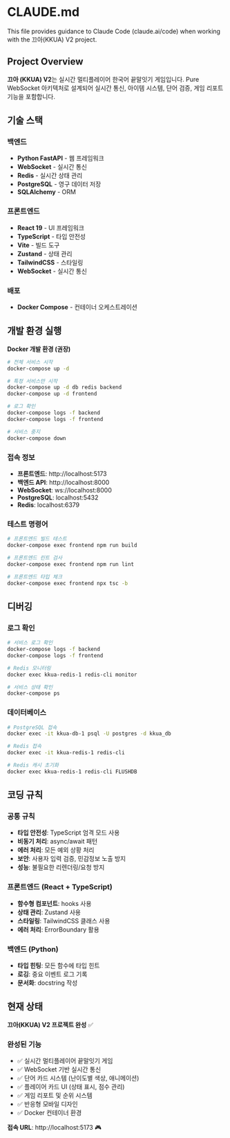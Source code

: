 # CLAUDE.md

This file provides guidance to Claude Code (claude.ai/code) when working with the 끄아(KKUA) V2 project.

## Project Overview

**끄아 (KKUA) V2**는 실시간 멀티플레이어 한국어 끝말잇기 게임입니다. Pure WebSocket 아키텍처로 설계되어 실시간 통신, 아이템 시스템, 단어 검증, 게임 리포트 기능을 포함합니다.

## 기술 스택

### 백엔드
- **Python FastAPI** - 웹 프레임워크
- **WebSocket** - 실시간 통신
- **Redis** - 실시간 상태 관리
- **PostgreSQL** - 영구 데이터 저장
- **SQLAlchemy** - ORM

### 프론트엔드
- **React 19** - UI 프레임워크
- **TypeScript** - 타입 안전성
- **Vite** - 빌드 도구
- **Zustand** - 상태 관리
- **TailwindCSS** - 스타일링
- **WebSocket** - 실시간 통신

### 배포
- **Docker Compose** - 컨테이너 오케스트레이션

## 개발 환경 실행

**Docker 개발 환경 (권장)**
```bash
# 전체 서비스 시작
docker-compose up -d

# 특정 서비스만 시작
docker-compose up -d db redis backend
docker-compose up -d frontend

# 로그 확인
docker-compose logs -f backend
docker-compose logs -f frontend

# 서비스 중지
docker-compose down
```

### 접속 정보
- **프론트엔드**: http://localhost:5173
- **백엔드 API**: http://localhost:8000
- **WebSocket**: ws://localhost:8000
- **PostgreSQL**: localhost:5432
- **Redis**: localhost:6379

### 테스트 명령어
```bash
# 프론트엔드 빌드 테스트
docker-compose exec frontend npm run build

# 프론트엔드 린트 검사
docker-compose exec frontend npm run lint

# 프론트엔드 타입 체크
docker-compose exec frontend npx tsc -b
```

## 디버깅

### 로그 확인
```bash
# 서비스 로그 확인
docker-compose logs -f backend
docker-compose logs -f frontend

# Redis 모니터링
docker exec kkua-redis-1 redis-cli monitor

# 서비스 상태 확인
docker-compose ps
```

### 데이터베이스
```bash
# PostgreSQL 접속
docker exec -it kkua-db-1 psql -U postgres -d kkua_db

# Redis 접속
docker exec -it kkua-redis-1 redis-cli

# Redis 캐시 초기화
docker exec kkua-redis-1 redis-cli FLUSHDB
```

## 코딩 규칙

### 공통 규칙
- **타입 안전성**: TypeScript 엄격 모드 사용
- **비동기 처리**: async/await 패턴
- **에러 처리**: 모든 예외 상황 처리
- **보안**: 사용자 입력 검증, 민감정보 노출 방지
- **성능**: 불필요한 리렌더링/요청 방지

### 프론트엔드 (React + TypeScript)
- **함수형 컴포넌트**: hooks 사용
- **상태 관리**: Zustand 사용
- **스타일링**: TailwindCSS 클래스 사용
- **에러 처리**: ErrorBoundary 활용

### 백엔드 (Python)
- **타입 힌팅**: 모든 함수에 타입 힌트
- **로깅**: 중요 이벤트 로그 기록
- **문서화**: docstring 작성

## 현재 상태

**끄아(KKUA) V2 프로젝트 완성** ✅

### 완성된 기능
- ✅ 실시간 멀티플레이어 끝말잇기 게임
- ✅ WebSocket 기반 실시간 통신
- ✅ 단어 카드 시스템 (난이도별 색상, 애니메이션)
- ✅ 플레이어 카드 UI (상태 표시, 점수 관리)
- ✅ 게임 리포트 및 순위 시스템
- ✅ 반응형 모바일 디자인
- ✅ Docker 컨테이너 환경

**접속 URL**: http://localhost:5173 🎮
